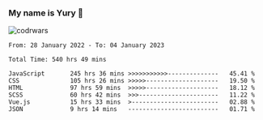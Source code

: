 ### My name is Yury 👋 
![codrwars](https://www.codewars.com/users/litury/badges/micro) 


<!--START_SECTION:waka-->

```text
From: 28 January 2022 - To: 04 January 2023

Total Time: 540 hrs 49 mins

JavaScript       245 hrs 36 mins >>>>>>>>>>>--------------   45.41 %
CSS              105 hrs 26 mins >>>>>--------------------   19.50 %
HTML             97 hrs 59 mins  >>>>>--------------------   18.12 %
SCSS             60 hrs 42 mins  >>>----------------------   11.22 %
Vue.js           15 hrs 33 mins  >------------------------   02.88 %
JSON             9 hrs 14 mins   -------------------------   01.71 %
```

<!--END_SECTION:waka-->

